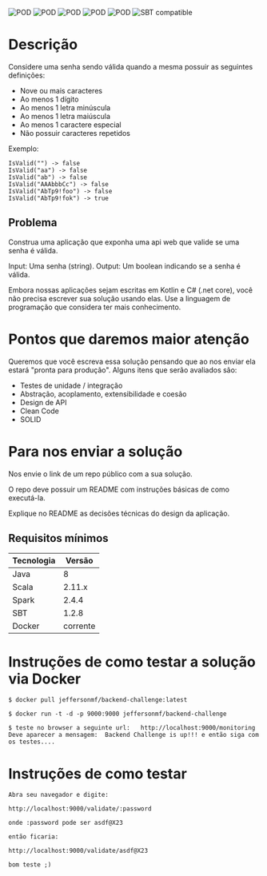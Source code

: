 ![POD](https://img.shields.io/badge/version-v1.0.0-blue.svg) ![POD](https://img.shields.io/badge/language-Scala-black.svg) ![POD](https://img.shields.io/badge/platform-Spark-red.svg) ![POD](https://img.shields.io/badge/Amazon-EMR-orange.svg) ![POD](https://img.shields.io/badge/license-MIT-lightgrey.svg) ![SBT compatible](https://img.shields.io/badge/SBT-compatible-4BC51D.svg?style=flat)

# Descrição
Considere uma senha sendo válida quando a mesma possuir as seguintes definições:
- Nove ou mais caracteres
- Ao menos 1 dígito
- Ao menos 1 letra minúscula
- Ao menos 1 letra maiúscula
- Ao menos 1 caractere especial
- Não possuir caracteres repetidos

Exemplo:
```
IsValid("") -> false
IsValid("aa") -> false
IsValid("ab") -> false
IsValid("AAAbbbCc") -> false
IsValid("AbTp9!foo") -> false
IsValid("AbTp9!fok") -> true
```

## Problema
Construa uma aplicação que exponha uma api web que valide se uma senha é válida.

Input: Uma senha (string).
Output: Um boolean indicando se a senha é válida.

Embora nossas aplicações sejam escritas em Kotlin e C# (.net core), você não precisa escrever sua solução usando elas. Use a linguagem de programação que considera ter mais conhecimento.

# Pontos que daremos maior atenção
Queremos que você escreva essa solução pensando que ao nos enviar ela estará "pronta para produção". Alguns itens que serão avaliados são:

- Testes de unidade / integração
- Abstração, acoplamento, extensibilidade e coesão
- Design de API
- Clean Code
- SOLID

# Para nos enviar a solução
Nos envie o link de um repo público com a sua solução.

O repo deve possuir um README com instruções básicas de como executá-la.

Explique no README as decisões técnicas do design da aplicação.


## Requisitos mínimos

Tecnologia | Versão
------- | --------
Java | 8
Scala | 2.11.x
Spark | 2.4.4
SBT | 1.2.8
Docker   | corrente


# Instruções de como testar a solução via Docker

```
$ docker pull jeffersonmf/backend-challenge:latest

$ docker run -t -d -p 9000:9000 jeffersonmf/backend-challenge

$ teste no browser a seguinte url:   http://localhost:9000/monitoring
Deve aparecer a mensagem:  Backend Challenge is up!!! e então siga com os testes....

```

# Instruções de como testar

```
Abra seu navegador e digite:

http://localhost:9000/validate/:password

onde :password pode ser asdf@X23

então ficaria:

http://localhost:9000/validate/asdf@X23

bom teste ;)
```


